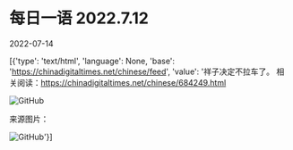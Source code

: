 # 每日一语 2022.7.12

2022-07-14

[{'type': 'text/html', 'language': None, 'base': 'https://chinadigitaltimes.net/chinese/feed', 'value': '祥子决定不拉车了。 相关阅读：https://chinadigitaltimes.net/chinese/684249.html

![GitHub](https://chinadigitaltimes.net/chinese/files/2022/07/2022.7.12.jpg)

来源图片：

![GitHub](https://chinadigitaltimes.net/chinese/files/2022/07/image-1657772998107.png)'}]
